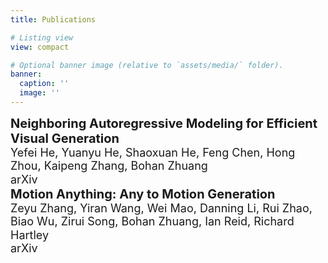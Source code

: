 ```yaml
---
title: Publications

# Listing view
view: compact

# Optional banner image (relative to `assets/media/` folder).
banner:
  caption: ''
  image: ''
---
```

<style>
  p {
    line-height: 1.2;
    margin-bottom: 0.8em;
  }

  .title{
    font-size: 20px;
    font-weight: bold;
    display: block;
  }

  .author{
    font-size: 18px;
    display: block;
  }

  .conference{
    font-size: 18px;
    display: block;
  }

  .new_line {
    display: inline-block;
    width: 36px; /* 直接设置间距宽度 */
  }
</style>

<span class="title">Neighboring Autoregressive Modeling for Efficient Visual Generation</span>
<span class="author">Yefei He, Yuanyu He, Shaoxuan He, Feng Chen, Hong Zhou, Kaipeng Zhang, Bohan Zhuang</span> 
<span class="conference">arXiv</span>
<span class="new_line"> </span>
<span class="title">Motion Anything: Any to Motion Generation</span>
<span class="author">Zeyu Zhang, Yiran Wang, Wei Mao, Danning Li, Rui Zhao, Biao Wu, Zirui Song, Bohan Zhuang, Ian Reid, Richard Hartley</span> 
<span class="conference">arXiv</span>
